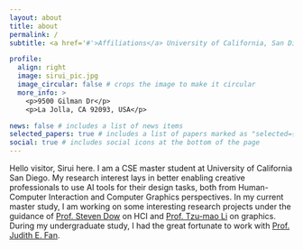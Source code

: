 ```yaml
---
layout: about
title: about
permalink: /
subtitle: <a href='#'>Affiliations</a> University of California, San Diego

profile:
  align: right
  image: sirui_pic.jpg
  image_circular: false # crops the image to make it circular
  more_info: >
    <p>9500 Gilman Dr</p>
    <p>La Jolla, CA 92093, USA</p>

news: false # includes a list of news items
selected_papers: true # includes a list of papers marked as "selected={true}"
social: true # includes social icons at the bottom of the page
---
```


Hello visitor, Sirui here. I am a CSE master student at University of California San Diego. My research interest lays in better enabling creative professionals to use AI tools for their design tasks, both from Human-Computer Interaction and Computer Graphics perspectives. In my current master study, I am working on some interesting research projects under the guidance of [Prof. Steven Dow](https://spdow.ucsd.edu/) on HCI and [Prof. Tzu-mao Li](https://cseweb.ucsd.edu/~tzli/) on graphics. During my undergraduate study, I had the great fortunate to work with [Prof. Judith E. Fan](https://profiles.stanford.edu/judith-fan).
